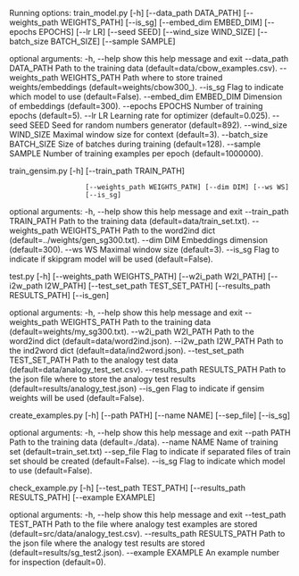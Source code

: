 Running options: 
train_model.py [-h] [--data_path DATA_PATH]
                      [--weights_path WEIGHTS_PATH] [--is_sg]
                      [--embed_dim EMBED_DIM] [--epochs EPOCHS] [--lr LR]
                      [--seed SEED] [--wind_size WIND_SIZE]
                      [--batch_size BATCH_SIZE] [--sample SAMPLE]

optional arguments:
  -h, --help            show this help message and exit
  --data_path DATA_PATH
                        Path to the training data
                        (default=data/cbow_examples.csv).
  --weights_path WEIGHTS_PATH
                        Path where to store trained weights/embeddings
                        (default=weights/cbow300_).
  --is_sg               Flag to indicate which model to use (default=False).
  --embed_dim EMBED_DIM
                        Dimension of embeddings (default=300).
  --epochs EPOCHS       Number of training epochs (default=5).
  --lr LR               Learning rate for optimizer (default=0.025).
  --seed SEED           Seed for random numbers generator (default=892).
  --wind_size WIND_SIZE
                        Maximal window size for context (default=3).
  --batch_size BATCH_SIZE
                        Size of batches during training (default=128).
  --sample SAMPLE       Number of training examples per epoch
                        (default=1000000).


train_gensim.py [-h] [--train_path TRAIN_PATH]

                       [--weights_path WEIGHTS_PATH] [--dim DIM] [--ws WS]
                       [--is_sg]

optional arguments:
  -h, --help            show this help message and exit
  --train_path TRAIN_PATH
                        Path to the training data
                        (default=data/train_set.txt).
  --weights_path WEIGHTS_PATH
                        Path to the word2ind dict
                        (default=../weights/gen_sg300.txt).
  --dim DIM             Embeddings dimension (default=300).
  --ws WS               Maximal window size (default=3).
  --is_sg               Flag to indicate if skipgram model will be used
                        (default=False).


test.py [-h] [--weights_path WEIGHTS_PATH] [--w2i_path W2I_PATH]
               [--i2w_path I2W_PATH] [--test_set_path TEST_SET_PATH]
               [--results_path RESULTS_PATH] [--is_gen]

optional arguments:
  -h, --help            show this help message and exit
  --weights_path WEIGHTS_PATH
                        Path to the training data
                        (default=weights/my_sg300.txt).
  --w2i_path W2I_PATH   Path to the word2ind dict
                        (default=data/word2ind.json).
  --i2w_path I2W_PATH   Path to the ind2word dict
                        (default=data/ind2word.json).
  --test_set_path TEST_SET_PATH
                        Path to the analogy test data
                        (default=data/analogy_test_set.csv).
  --results_path RESULTS_PATH
                        Path to the json file where to store the analogy test
                        results (default=results/analogy_test.json)
  --is_gen              Flag to indicate if gensim weights will be used
                        (default=False).


create_examples.py [-h] [--path PATH] [--name NAME] [--sep_file]
                          [--is_sg]

optional arguments:
  -h, --help   show this help message and exit
  --path PATH  Path to the training data (default=./data).
  --name NAME  Name of training set (default=train_set.txt)
  --sep_file   Flag to indicate if separated files of train set should be
               created (default=False).
  --is_sg      Flag to indicate which model to use (default=False).


check_example.py [-h] [--test_path TEST_PATH]
                        [--results_path RESULTS_PATH] [--example EXAMPLE]

optional arguments:
  -h, --help            show this help message and exit
  --test_path TEST_PATH
                        Path to the file where analogy test examples are
                        stored (default=src/data/analogy_test.csv).
  --results_path RESULTS_PATH
                        Path to the json file where the analogy test results
                        are stored (default=results/sg_test2.json).
  --example EXAMPLE     An example number for inspection (default=0).
